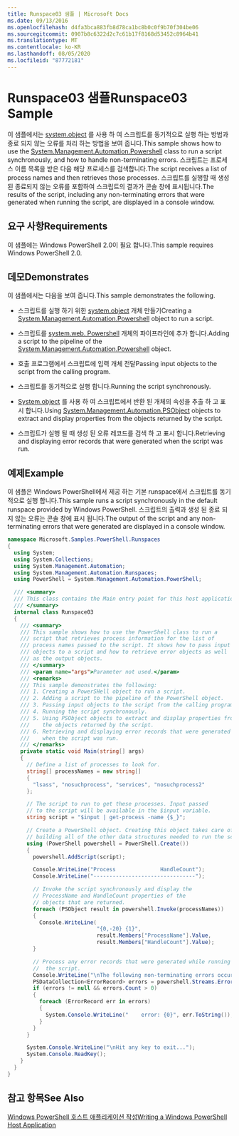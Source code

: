 ```yaml
---
title: Runspace03 샘플 | Microsoft Docs
ms.date: 09/13/2016
ms.openlocfilehash: d4fa3bca883fb8d78ca1bc8b0c0f9b70f304be06
ms.sourcegitcommit: 0907b8c6322d2c7c61b17f8168d53452c8964b41
ms.translationtype: MT
ms.contentlocale: ko-KR
ms.lasthandoff: 08/05/2020
ms.locfileid: "87772181"
---
```

# <a name="runspace03-sample"></a><span data-ttu-id="a9df4-102">Runspace03 샘플</span><span class="sxs-lookup"><span data-stu-id="a9df4-102">Runspace03 Sample</span></span>

<span data-ttu-id="a9df4-103">이 샘플에서는 [system.object](/dotnet/api/system.management.automation.powershell) 를 사용 하 여 스크립트를 동기적으로 실행 하는 방법과 종료 되지 않는 오류를 처리 하는 방법을 보여 줍니다.</span><span class="sxs-lookup"><span data-stu-id="a9df4-103">This sample shows how to use the [System.Management.Automation.Powershell](/dotnet/api/system.management.automation.powershell) class to run a script synchronously, and how to handle non-terminating errors.</span></span> <span data-ttu-id="a9df4-104">스크립트는 프로세스 이름 목록을 받은 다음 해당 프로세스를 검색합니다.</span><span class="sxs-lookup"><span data-stu-id="a9df4-104">The script receives a list of process names and then retrieves those processes.</span></span> <span data-ttu-id="a9df4-105">스크립트를 실행할 때 생성된 종료되지 않는 오류를 포함하여 스크립트의 결과가 콘솔 창에 표시됩니다.</span><span class="sxs-lookup"><span data-stu-id="a9df4-105">The results of the script, including any non-terminating errors that were generated when running the script, are displayed in a console window.</span></span>

## <a name="requirements"></a><span data-ttu-id="a9df4-106">요구 사항</span><span class="sxs-lookup"><span data-stu-id="a9df4-106">Requirements</span></span>

<span data-ttu-id="a9df4-107">이 샘플에는 Windows PowerShell 2.0이 필요 합니다.</span><span class="sxs-lookup"><span data-stu-id="a9df4-107">This sample requires Windows PowerShell 2.0.</span></span>

## <a name="demonstrates"></a><span data-ttu-id="a9df4-108">데모</span><span class="sxs-lookup"><span data-stu-id="a9df4-108">Demonstrates</span></span>

<span data-ttu-id="a9df4-109">이 샘플에서는 다음을 보여 줍니다.</span><span class="sxs-lookup"><span data-stu-id="a9df4-109">This sample demonstrates the following.</span></span>

- <span data-ttu-id="a9df4-110">스크립트를 실행 하기 위한 [system.object](/dotnet/api/system.management.automation.powershell) 개체 만들기</span><span class="sxs-lookup"><span data-stu-id="a9df4-110">Creating a [System.Management.Automation.Powershell](/dotnet/api/system.management.automation.powershell) object to run a script.</span></span>

- <span data-ttu-id="a9df4-111">스크립트를 [system.web. Powershell](/dotnet/api/system.management.automation.powershell) 개체의 파이프라인에 추가 합니다.</span><span class="sxs-lookup"><span data-stu-id="a9df4-111">Adding a script to the pipeline of the [System.Management.Automation.Powershell](/dotnet/api/system.management.automation.powershell) object.</span></span>

- <span data-ttu-id="a9df4-112">호출 프로그램에서 스크립트에 입력 개체 전달</span><span class="sxs-lookup"><span data-stu-id="a9df4-112">Passing input objects to the script from the calling program.</span></span>

- <span data-ttu-id="a9df4-113">스크립트를 동기적으로 실행 합니다.</span><span class="sxs-lookup"><span data-stu-id="a9df4-113">Running the script synchronously.</span></span>

- <span data-ttu-id="a9df4-114">[System.object](/dotnet/api/System.Management.Automation.PSObject) 를 사용 하 여 스크립트에서 반환 된 개체의 속성을 추출 하 고 표시 합니다.</span><span class="sxs-lookup"><span data-stu-id="a9df4-114">Using [System.Management.Automation.PSObject](/dotnet/api/System.Management.Automation.PSObject) objects to extract and display properties from the objects returned by the script.</span></span>

- <span data-ttu-id="a9df4-115">스크립트가 실행 될 때 생성 된 오류 레코드를 검색 하 고 표시 합니다.</span><span class="sxs-lookup"><span data-stu-id="a9df4-115">Retrieving and displaying error records that were generated when the script was run.</span></span>

## <a name="example"></a><span data-ttu-id="a9df4-116">예제</span><span class="sxs-lookup"><span data-stu-id="a9df4-116">Example</span></span>

<span data-ttu-id="a9df4-117">이 샘플은 Windows PowerShell에서 제공 하는 기본 runspace에서 스크립트를 동기적으로 실행 합니다.</span><span class="sxs-lookup"><span data-stu-id="a9df4-117">This sample runs a script synchronously in the default runspace provided by Windows PowerShell.</span></span> <span data-ttu-id="a9df4-118">스크립트의 출력과 생성 된 종료 되지 않는 오류는 콘솔 창에 표시 됩니다.</span><span class="sxs-lookup"><span data-stu-id="a9df4-118">The output of the script and any non-terminating errors that were generated are displayed in a console window.</span></span>

```csharp
namespace Microsoft.Samples.PowerShell.Runspaces
{
  using System;
  using System.Collections;
  using System.Management.Automation;
  using System.Management.Automation.Runspaces;
  using PowerShell = System.Management.Automation.PowerShell;

  /// <summary>
  /// This class contains the Main entry point for this host application.
  /// </summary>
  internal class Runspace03
  {
    /// <summary>
    /// This sample shows how to use the PowerShell class to run a
    /// script that retrieves process information for the list of
    /// process names passed to the script. It shows how to pass input
    /// objects to a script and how to retrieve error objects as well
    /// as the output objects.
    /// </summary>
    /// <param name="args">Parameter not used.</param>
    /// <remarks>
    /// This sample demonstrates the following:
    /// 1. Creating a PowerSHell object to run a script.
    /// 2. Adding a script to the pipeline of the PowerShell object.
    /// 3. Passing input objects to the script from the calling program.
    /// 4. Running the script synchronously.
    /// 5. Using PSObject objects to extract and display properties from
    ///    the objects returned by the script.
    /// 6. Retrieving and displaying error records that were generated
    ///    when the script was run.
    /// </remarks>
    private static void Main(string[] args)
    {
      // Define a list of processes to look for.
      string[] processNames = new string[]
      {
        "lsass", "nosuchprocess", "services", "nosuchprocess2"
      };

      // The script to run to get these processes. Input passed
      // to the script will be available in the $input variable.
      string script = "$input | get-process -name {$_}";

      // Create a PowerShell object. Creating this object takes care of
      // building all of the other data structures needed to run the script.
      using (PowerShell powershell = PowerShell.Create())
      {
        powershell.AddScript(script);

        Console.WriteLine("Process              HandleCount");
        Console.WriteLine("--------------------------------");

        // Invoke the script synchronously and display the
        // ProcessName and HandleCount properties of the
        // objects that are returned.
        foreach (PSObject result in powershell.Invoke(processNames))
        {
          Console.WriteLine(
                            "{0,-20} {1}",
                            result.Members["ProcessName"].Value,
                            result.Members["HandleCount"].Value);
        }

        // Process any error records that were generated while running
        //  the script.
        Console.WriteLine("\nThe following non-terminating errors occurred:\n");
        PSDataCollection<ErrorRecord> errors = powershell.Streams.Error;
        if (errors != null && errors.Count > 0)
        {
          foreach (ErrorRecord err in errors)
          {
            System.Console.WriteLine("    error: {0}", err.ToString());
          }
        }
      }

      System.Console.WriteLine("\nHit any key to exit...");
      System.Console.ReadKey();
    }
  }
}
```

## <a name="see-also"></a><span data-ttu-id="a9df4-119">참고 항목</span><span class="sxs-lookup"><span data-stu-id="a9df4-119">See Also</span></span>

[<span data-ttu-id="a9df4-120">Windows PowerShell 호스트 애플리케이션 작성</span><span class="sxs-lookup"><span data-stu-id="a9df4-120">Writing a Windows PowerShell Host Application</span></span>](./writing-a-windows-powershell-host-application.md)
